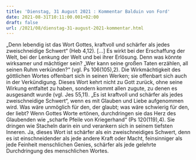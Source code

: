 ```yaml
---
title: 'Dienstag, 31 August 2021 : Kommentar Balduin von Ford'
date: 2021-08-31T10:11:00.001+02:00
draft: false
url: /2021/08/dienstag-31-august-2021-kommentar.html
---
```


„Denn lebendig ist das Wort Gottes, kraftvoll und schärfer als jedes zweischneidige Schwert“ (Heb 4,12). \[…\] Es wirkt bei der Erschaffung der Welt, bei der Lenkung der Welt und bei ihrer Erlösung. Denn was könnte wirksamer und mächtiger sein? „Wer kann seine großen Taten erzählen, all seinen Ruhm verkünden?“ (vgl. Ps 106(105),2). Die Wirkmächtigkeit des göttlichen Wortes offenbart sich in seinen Werken; sie offenbart sich auch in der Verkündigung. Dieses Wort kehrt nicht zu Gott zurück, ohne seine Wirkung entfaltet zu haben, sondern kommt allen zugute, zu denen es ausgesandt wurde (vgl. Jes 55,11). „Es ist kraftvoll und schärfer als jedes zweischneidige Schwert“, wenn es mit Glauben und Liebe aufgenommen wird. Was wäre unmöglich für den, der glaubt; was wäre schwierig für den, der liebt? Wenn Gottes Worte ertönen, durchdringen sie das Herz des Glaubenden wie „scharfe Pfeile von Kriegerhand“ (Ps 120(119),4). Sie dringen wie Stacheln darin ein und verankern sich in seinem tiefsten Inneren. Ja, dieses Wort ist schärfer als ein zweischneidiges Schwert, denn es ist einschneidender als jede andere Kraft oder Macht, feinsinniger als jede Feinheit menschlichen Genies, schärfer als jede gelehrte Durchdringung des menschlichen Wortes.